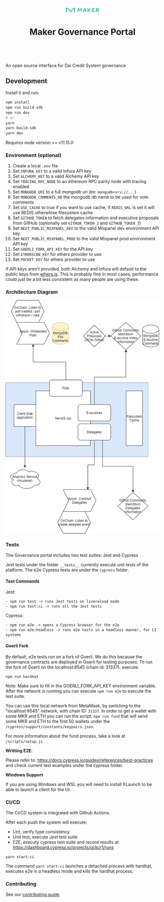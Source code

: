 <h1 align="center" style="margin-top: 1em; margin-bottom: 3em;">
  <p><a href="https://vote.makerdao.com/"><img alt="maker logo" src="./maker-logo.png" alt="vote.makerdao.com" width="125"></a></p>
  <p>Maker Governance Portal</p>
</h1>

An open source interface for Dai Credit System governance

## Development

Install it and run:

```bash
npm install
npm run build-sdk
npm run dev
# or
yarn
yarn build-sdk
yarn dev
```

_Requires node version >= v11.15.0_

### Environment (optional)

1. Create a local `.env` file
2. Set `INFURA_KEY` to a valid Infura API key
3. Set `ALCHEMY_KEY` to a valid Alchemy API key
4. Set `TRACING_RPC_NODE` to an ethereum RPC parity node with tracing enabled
5. Set `MONGODB_URI` to a full mongodb uri (ex: `mongodb+srv://...`)
6. Set `MONGODB_COMMENTS_DB` the mongodb db name to be used for vote comments
7. Set `USE_CACHE` to true if you want to use cache, if `REDIS_URL` is set it will use REDIS otherwhise filesystem cache
8. Set `GITHUB_TOKEN` to fetch delegates information and executive proposals from GitHub (optionally set `GITHUB_TOKEN_2` and `GITHUB_TOKEN_3`)
9. Set `NEXT_PUBLIC_MIXPANEL_DEV` to the valid Mixpanel dev environment API key
10. Set `NEXT_PUBLIC_MIXPANEL_PROD` to the valid Mixpanel prod environment API key
11. Set `GOERLI_FORK_API_KEY` for the API key
12. Set `ETHERSCAN_KEY` for ethers provider to use
13. Set `POCKET_KEY` for ethers provider to use

If API keys aren't provided, both Alchemy and Infura will default to the public keys from [ethers.js](https://github.com/ethers-io/ethers.js/). This is probably fine in most cases, performance could just be a bit less consistent as many people are using these.

### Architecture Diagram

![](./architecture-diagram.png)

### Tests

The Governance portal includes two test suites: Jest and Cypress

Jest tests under the folder `__tests__` currently execute unit tests of the platform. The e2e Cypress tests are under the `cypress` folder.

#### Test Commands

Jest:

```
- npm run test -> runs Jest tests on livereload mode
- npm run test:ci -> runs all the Jest tests
```

Cypress:

```
- npm run e2e -> opens a Cypress browser for the e2e
- npm run e2e:headless -> runs e2e tests in a headless manner, for CI systems
```

#### Goerli Fork

By default, e2e tests run on a fork of Goerli. We do this because the governance contracts are deployed in Goerli for testing purposes. To run the fork of Goerli on the localhost:8545 (chain id: 31337), execute:

```
npm run hardhat
```

Note: Make sure to fill in the GOERLI_FORK_API_KEY environment variable. After the network is running you can execute `npm run e2e` to execute the test suite.

You can use this local network from MetaMask, by switching to the "localhost:8545" network, with chain ID: `31337`. In order to get a wallet with some MKR and ETH you can run the script: `npm run fund` that will send some MKR and ETH to the first 50 wallets under the `/cypress/support/constants/keypairs.json`.

For more information about the fund process, take a look at `/scripts/setup.js`

**Writting E2E**:

Please refer to: https://docs.cypress.io/guides/references/best-practices and check current test examples under the cypress folder.

**Windows Support**

If you are using Windows and WSL you will need to install XLaunch to be able to launch a client for the UI.

### CI/CD

The CI/CD system is integrated with Github Actions.

After each push the system will execute:

- Lint, verify type consistency
- Unit test, execute Jest test suite
- E2E, executy cypress test suite and record results at https://dashboard.cypress.io/projects/uckcr1/runs

```
yarn start:ci
```

The command `yarn start:ci` launches a detached process with hardhat, executes e2e in a headless mode and kills the hardhat process.

### Contributing

See our [contributing guide](./CONTRIBUTING.md).
